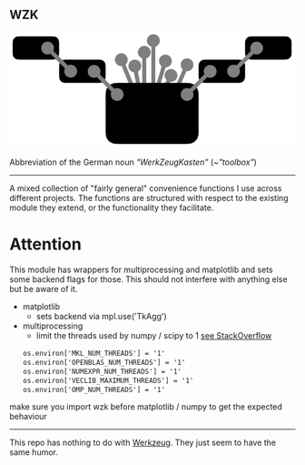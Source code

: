 **WZK**
---
![WerkZeugKasten Logo](WerkZeugKasten.png)

Abbreviation of the German noun *"WerkZeugKasten"* (~*"toolbox"*)

---
A mixed collection of "fairly general" convenience functions I use across different projects.
The functions are structured with respect to the existing module they extend, or the functionality they facilitate. 

# Attention
This module has wrappers for multiprocessing and matplotlib
and sets some backend flags for those. 
This should not interfere with anything else but be aware of it.
* matplotlib
  * sets backend via mpl.use('TkAgg')
* multiprocessing
  * limit the threads used by numpy / scipy to 1 [see StackOverflow](https://stackoverflow.com/questions/17053671/how-do-you-stop-numpy-from-multithreading)
  ```
  os.environ['MKL_NUM_THREADS'] = '1'
  os.environ['OPENBLAS_NUM_THREADS'] = '1'
  os.environ['NUMEXPR_NUM_THREADS'] = '1'
  os.environ['VECLIB_MAXIMUM_THREADS'] = '1'
  os.environ['OMP_NUM_THREADS'] = '1'
  ```

make sure you import wzk before matplotlib / numpy to get the expected behaviour

---
This repo has nothing to do with [Werkzeug](https://pypi.org/project/Werkzeug/). 
They just seem to have the same humor.

